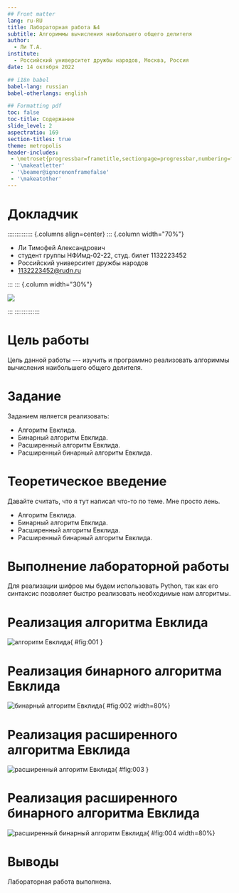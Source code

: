 ```yaml
---
## Front matter
lang: ru-RU
title: Лабораторная работа №4
subtitle: Алгориммы вычисления наибольшего общего делителя
author:
  - Ли Т.А.
institute:
  - Российский университет дружбы народов, Москва, Россия
date: 14 октября 2022

## i18n babel
babel-lang: russian
babel-otherlangs: english

## Formatting pdf
toc: false
toc-title: Содержание
slide_level: 2
aspectratio: 169
section-titles: true
theme: metropolis
header-includes:
 - \metroset{progressbar=frametitle,sectionpage=progressbar,numbering=fraction}
 - '\makeatletter'
 - '\beamer@ignorenonframefalse'
 - '\makeatother'
---
```


# Докладчик

:::::::::::::: {.columns align=center}
::: {.column width="70%"}

  * Ли Тимофей Александрович
  * студент группы НФИмд-02-22, студ. билет 1132223452
  * Российский университет дружбы народов
  * [1132223452@rudn.ru](mailto:1132223452@rudn.ru)

:::
::: {.column width="30%"}

![](images/lee.jpg)

:::
::::::::::::::

# Цель работы

Цель данной работы --- изучить и программно реализовать алгориммы вычисления наибольшего общего делителя.

# Задание

Заданием является реализовать:

- Алгоритм Евклида.
- Бинарный алгоритм Евклида.
- Расширенный алгоритм Евклида.
- Расширенный бинарный алгоритм Евклида.

# Теоретическое введение

Давайте считать, что я тут написал что-то по теме. Мне просто лень.

- Алгоритм Евклида.
- Бинарный алгоритм Евклида.
- Расширенный алгоритм Евклида.
- Расширенный бинарный алгоритм Евклида.

# Выполнение лабораторной работы

Для реализации шифров мы будем использовать Python, так как его синтаксис позволяет быстро реализовать необходимые нам алгоритмы.

# Реализация алгоритма Евклида

![алгоритм Евклида](images/1.png){ #fig:001 }

# Реализация бинарного алгоритма Евклида

![бинарный алгоритм Евклида](images/2.png){ #fig:002 width=80%}

# Реализация расширенного алгоритма Евклида

![расширенный алгоритм Евклида](images/3.png){ #fig:003 }

# Реализация расширенного бинарного алгоритма Евклида

![расширенный бинарный алгоритм Евклида](images/4.png){ #fig:004 width=80%}

# Выводы

Лабораторная работа выполнена.